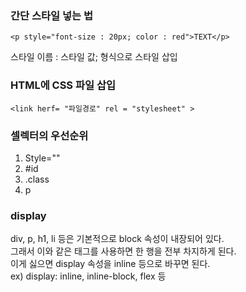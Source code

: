### 간단 스타일 넣는 법

```
<p style="font-size : 20px; color : red">TEXT</p>
```
스타일 이름 : 스타일 값; 형식으로 스타일 삽입


### HTML에 CSS 파일 삽입

```
<link herf= "파일경로" rel = "stylesheet" >
```

### 셀렉터의 우선순위
1. Style=""
2. #id
3. .class
4. p

### display
div, p, h1, li 등은 기본적으로 block 속성이 내장되어 있다.\
그래서 이와 같은 태그를 사용하면 한 행을 전부 차지하게 된다.\
이게 싫으면 display 속성을 inline 등으로 바꾸면 된다.\
ex) display: inline, inline-block, flex 등


